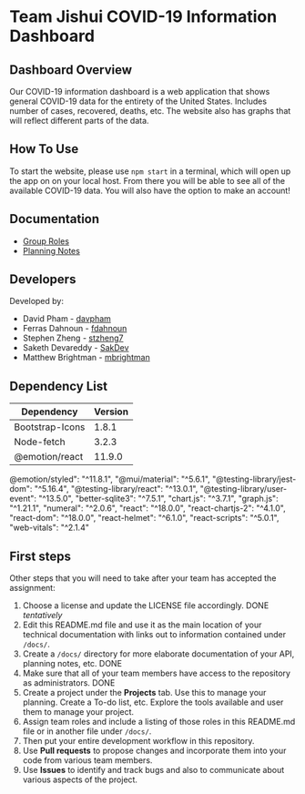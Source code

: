 # Team Jishui COVID-19 Information Dashboard

## Dashboard Overview

Our COVID-19 information dashboard is a web application that shows general COVID-19 data for the entirety of the United States.
Includes number of cases, recovered, deaths, etc. 
The website also has graphs that will reflect different parts of the data.


## How To Use

To start the website, please use `npm start` in a terminal, which will open up the app on on your local host. 
From there you will be able to see all of the available COVID-19 data.
You will also have the option to make an account!


## Documentation

- [Group Roles](https://github.com/comp426-2022-spring/a99-jishui/blob/main/docs/roles.md)
- [Planning Notes](https://github.com/comp426-2022-spring/a99-jishui/blob/main/docs/planning.md)

## Developers

Developed by:

- David Pham    -   [davpham](https://github.com/davpham)
- Ferras Dahnoun    -   [fdahnoun](https://github.com/fdahnoun)
- Stephen Zheng     -   [stzheng7](https://github.com/stzheng7)
- Saketh Devareddy      -   [SakDev](https://github.com/SakDev)
- Matthew Brightman     -   [mbrightman](https://github.com/mbrightman)

## Dependency List

Dependency | Version 
--- | ---
Bootstrap-Icons | 1.8.1 
Node-fetch | 3.2.3
@emotion/react | 11.9.0
@emotion/styled": "^11.8.1",
    "@mui/material": "^5.6.1",
    "@testing-library/jest-dom": "^5.16.4",
    "@testing-library/react": "^13.0.1",
    "@testing-library/user-event": "^13.5.0",
    "better-sqlite3": "^7.5.1",
    "chart.js": "^3.7.1",
    "graph.js": "^1.21.1",
    "numeral": "^2.0.6",
    "react": "^18.0.0",
    "react-chartjs-2": "^4.1.0",
    "react-dom": "^18.0.0",
    "react-helmet": "^6.1.0",
    "react-scripts": "^5.0.1",
    "web-vitals": "^2.1.4"


## First steps

Other steps that you will need to take after your team has accepted the assignment:

1. Choose a license and update the LICENSE file accordingly. DONE *tentatively*
2. Edit this README.md file and use it as the main location of your technical documentation with links out to information contained under `/docs/`.
3. Create a `/docs/` directory for more elaborate documentation of your API, planning notes, etc. DONE
4. Make sure that all of your team members have access to the repository as administrators. DONE
5. Create a project under the **Projects** tab. Use this to manage your planning. Create a To-do list, etc. 
Explore the tools available and user them to manage your project.
7. Assign team roles and include a listing of those roles in this README.md file or in another file under `/docs/`.
8. Then put your entire development workflow in this repository.
9. Use **Pull requests** to propose changes and incorporate them into your code from various team members. 
10. Use **Issues** to identify and track bugs and also to communicate about various aspects of the project.
